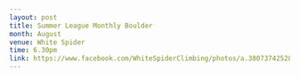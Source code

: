 ```yaml
---
layout: post
title: Summer League Monthly Boulder
month: August
venue: White Spider
time: 6.30pm
link: https://www.facebook.com/WhiteSpiderClimbing/photos/a.380737425286956.104688.363004990393533/2185778254782855/?type=3&theater
---
```

